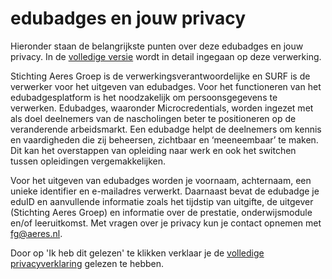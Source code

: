 # edubadges en jouw privacy

Hieronder staan de belangrijkste punten over deze edubadges en jouw privacy. In de [volledige versie](https://raw.githubusercontent.com/edubadges/privacy/master/aeres/edubadges-formal-text-nl.md) wordt in detail ingegaan op deze verwerking.

Stichting Aeres Groep is de verwerkingsverantwoordelijke en SURF is de verwerker voor het uitgeven van edubadges. Voor het functioneren van het edubadgesplatform is het noodzakelijk om persoonsgegevens te verwerken. Edubadges, waaronder Microcredentials, worden ingezet met als doel deelnemers van de nascholingen beter te positioneren op de veranderende arbeidsmarkt. Een edubadge helpt de deelnemers om kennis en vaardigheden die zij beheersen, zichtbaar en ‘meeneembaar’ te maken. Dit kan het overstappen van opleiding naar werk en ook het switchen tussen opleidingen vergemakkelijken.

Voor het uitgeven van edubadges worden je voornaam, achternaam, een unieke identifier en e-mailadres verwerkt. Daarnaast bevat de edubadge je eduID en aanvullende informatie zoals het tijdstip van uitgifte, de uitgever (Stichting Aeres Groep) en informatie over de prestatie, onderwijsmodule en/of leeruitkomst. Met vragen over je privacy kun je contact opnemen met [fg@aeres.nl](mailto:fg@aeres.nl).

Door op 'Ik heb dit gelezen' te klikken verklaar je de [volledige privacyverklaring](https://raw.githubusercontent.com/edubadges/privacy/master/aeres/edubadges-formal-text-nl.md) gelezen te hebben.